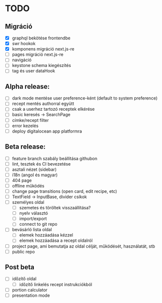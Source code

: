# TODO

## Migráció

- [x] graphql bekötése frontendbe
- [x] swr hookok
- [x] komponens migráció next.js-re
- [ ] pages migráció next.js-re
- [ ] navigáció
- [ ] keystone schema kiegészítés
- [ ] tag és user dataHook

## Alpha release:

- [ ] dark mode mentése user preference-ként (default to system preference)
- [ ] recept mentés authorral együtt
- [ ] csak a userhez tartozó receptek elkérése
- [ ] basic keresés -> SearchPage
- [ ] címke/recept filter
- [ ] error kezelés
- [ ] deploy digitalocean app platformra

## Beta release:

- [ ] feature branch szabály beállítása githubon
- [ ] lint, tesztek és CI bevezetése
- [ ] asztali nézet (sidebar)
- [ ] i18n (angol és magyar)
- [ ] 404 page
- [ ] offline működés
- [ ] change page transitions (open card, edit recipe, etc)
- [ ] TextField -> InputBase, divider csíkok
- [ ] személyes oldal
  - [ ] szemetes és töröltek visszaállítása?
  - [ ] nyelv választó
  - [ ] import/export
  - [ ] connect to git repo
- [ ] bevásárló lista oldal
  - [ ] elemek hozzáadása kézzel
  - [ ] elemek hozzáadása a recept oldalról
- [ ] project page, ami bemutatja az oldal célját, működését, használatát, stb
- [ ] public repo

## Post beta

- [ ] időzítő oldal
  - [ ] időzítő linkelés recept instrukciókból
- [ ] portion calculator
- [ ] presentation mode
